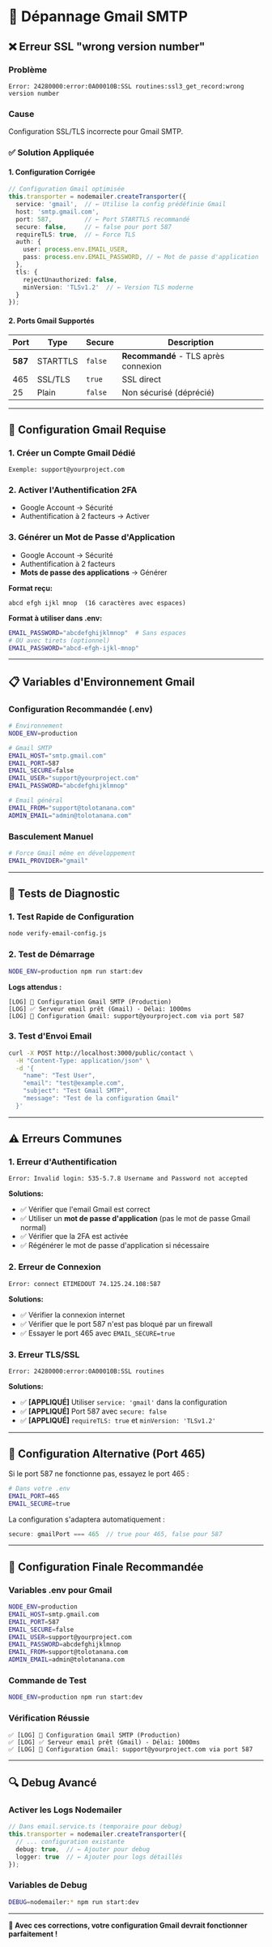 # 🔧 Dépannage Gmail SMTP

## ❌ Erreur SSL "wrong version number"

### **Problème**
```
Error: 24280000:error:0A00010B:SSL routines:ssl3_get_record:wrong version number
```

### **Cause**
Configuration SSL/TLS incorrecte pour Gmail SMTP.

### **✅ Solution Appliquée**

#### **1. Configuration Corrigée**
```typescript
// Configuration Gmail optimisée
this.transporter = nodemailer.createTransporter({
  service: 'gmail',  // ← Utilise la config prédéfinie Gmail
  host: 'smtp.gmail.com',
  port: 587,         // ← Port STARTTLS recommandé
  secure: false,     // ← false pour port 587
  requireTLS: true,  // ← Force TLS
  auth: {
    user: process.env.EMAIL_USER,
    pass: process.env.EMAIL_PASSWORD, // ← Mot de passe d'application
  },
  tls: {
    rejectUnauthorized: false,
    minVersion: 'TLSv1.2'  // ← Version TLS moderne
  }
});
```

#### **2. Ports Gmail Supportés**
| Port | Type | Secure | Description |
|------|------|--------|-------------|
| **587** | STARTTLS | `false` | **Recommandé** - TLS après connexion |
| 465 | SSL/TLS | `true` | SSL direct |
| 25 | Plain | `false` | Non sécurisé (déprécié) |

---

## 🔐 Configuration Gmail Requise

### **1. Créer un Compte Gmail Dédié**
```
Exemple: support@yourproject.com
```

### **2. Activer l'Authentification 2FA**
- Google Account → Sécurité
- Authentification à 2 facteurs → Activer

### **3. Générer un Mot de Passe d'Application**
- Google Account → Sécurité
- Authentification à 2 facteurs
- **Mots de passe des applications** → Générer

**Format reçu:**
```
abcd efgh ijkl mnop  (16 caractères avec espaces)
```

**Format à utiliser dans .env:**
```bash
EMAIL_PASSWORD="abcdefghijklmnop"  # Sans espaces
# OU avec tirets (optionnel)
EMAIL_PASSWORD="abcd-efgh-ijkl-mnop"
```

---

## 📋 Variables d'Environnement Gmail

### **Configuration Recommandée (.env)**
```bash
# Environnement
NODE_ENV=production

# Gmail SMTP
EMAIL_HOST="smtp.gmail.com"
EMAIL_PORT=587
EMAIL_SECURE=false
EMAIL_USER="support@yourproject.com"
EMAIL_PASSWORD="abcdefghijklmnop"

# Email général
EMAIL_FROM="support@tolotanana.com"
ADMIN_EMAIL="admin@tolotanana.com"
```

### **Basculement Manuel**
```bash
# Force Gmail même en développement
EMAIL_PROVIDER="gmail"
```

---

## 🧪 Tests de Diagnostic

### **1. Test Rapide de Configuration**
```bash
node verify-email-config.js
```

### **2. Test de Démarrage**
```bash
NODE_ENV=production npm run start:dev
```

**Logs attendus :**
```
[LOG] 📧 Configuration Gmail SMTP (Production)
[LOG] ✅ Serveur email prêt (Gmail) - Délai: 1000ms
[LOG] 📧 Configuration Gmail: support@yourproject.com via port 587
```

### **3. Test d'Envoi Email**
```bash
curl -X POST http://localhost:3000/public/contact \
  -H "Content-Type: application/json" \
  -d '{
    "name": "Test User",
    "email": "test@example.com",
    "subject": "Test Gmail SMTP",
    "message": "Test de la configuration Gmail"
  }'
```

---

## ⚠️ Erreurs Communes

### **1. Erreur d'Authentification**
```
Error: Invalid login: 535-5.7.8 Username and Password not accepted
```

**Solutions:**
- ✅ Vérifier que l'email Gmail est correct
- ✅ Utiliser un **mot de passe d'application** (pas le mot de passe Gmail normal)
- ✅ Vérifier que la 2FA est activée
- ✅ Régénérer le mot de passe d'application si nécessaire

### **2. Erreur de Connexion**
```
Error: connect ETIMEDOUT 74.125.24.108:587
```

**Solutions:**
- ✅ Vérifier la connexion internet
- ✅ Vérifier que le port 587 n'est pas bloqué par un firewall
- ✅ Essayer le port 465 avec `EMAIL_SECURE=true`

### **3. Erreur TLS/SSL**
```
Error: 24280000:error:0A00010B:SSL routines
```

**Solutions:**
- ✅ **[APPLIQUÉ]** Utiliser `service: 'gmail'` dans la configuration
- ✅ **[APPLIQUÉ]** Port 587 avec `secure: false`
- ✅ **[APPLIQUÉ]** `requireTLS: true` et `minVersion: 'TLSv1.2'`

---

## 🔄 Configuration Alternative (Port 465)

Si le port 587 ne fonctionne pas, essayez le port 465 :

```bash
# Dans votre .env
EMAIL_PORT=465
EMAIL_SECURE=true
```

La configuration s'adaptera automatiquement :
```typescript
secure: gmailPort === 465  // true pour 465, false pour 587
```

---

## 🎯 Configuration Finale Recommandée

### **Variables .env pour Gmail**
```bash
NODE_ENV=production
EMAIL_HOST=smtp.gmail.com
EMAIL_PORT=587
EMAIL_SECURE=false
EMAIL_USER=support@yourproject.com
EMAIL_PASSWORD=abcdefghijklmnop
EMAIL_FROM=support@tolotanana.com
ADMIN_EMAIL=admin@tolotanana.com
```

### **Commande de Test**
```bash
NODE_ENV=production npm run start:dev
```

### **Vérification Réussie**
```
✅ [LOG] 📧 Configuration Gmail SMTP (Production)
✅ [LOG] ✅ Serveur email prêt (Gmail) - Délai: 1000ms
✅ [LOG] 📧 Configuration Gmail: support@yourproject.com via port 587
```

---

## 🔍 Debug Avancé

### **Activer les Logs Nodemailer**
```typescript
// Dans email.service.ts (temporaire pour debug)
this.transporter = nodemailer.createTransporter({
  // ... configuration existante
  debug: true,  // ← Ajouter pour debug
  logger: true  // ← Ajouter pour logs détaillés
});
```

### **Variables de Debug**
```bash
DEBUG=nodemailer:* npm run start:dev
```

---

**🎉 Avec ces corrections, votre configuration Gmail devrait fonctionner parfaitement !**


